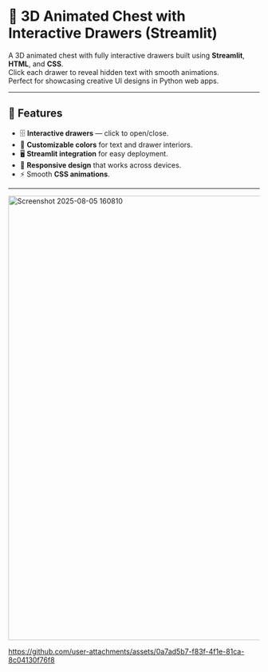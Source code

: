 # 🎨 3D Animated Chest with Interactive Drawers (Streamlit)

A 3D animated chest with fully interactive drawers built using **Streamlit**, **HTML**, and **CSS**.  
Click each drawer to reveal hidden text with smooth animations.  
Perfect for showcasing creative UI designs in Python web apps.

---

## 🚀 Features
- 🗄 **Interactive drawers** — click to open/close.
- 🎨 **Customizable colors** for text and drawer interiors.
- 🖥 **Streamlit integration** for easy deployment.
- 📱 **Responsive design** that works across devices.
- ⚡ Smooth **CSS animations**.
---
<img width="806" height="891" alt="Screenshot 2025-08-05 160810" src="https://github.com/user-attachments/assets/758d1b18-6b49-41cc-ba06-0ad16df5bd23" />

https://github.com/user-attachments/assets/0a7ad5b7-f83f-4f1e-81ca-8c04130f76f8



